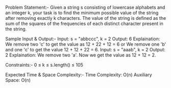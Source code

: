 Problem Statement:- Given a string s consisting of lowercase alphabets and an integer k, your task is to find the minimum possible value of the string after removing exactly k characters.
The value of the string is defined as the sum of the squares of the frequencies of each distinct character present in the string.

Sample Input & Output:- Input: s = "abbccc", k = 2
Output: 6
Explaination: We remove two 'c' to get the value as 12 + 22 + 12 = 6 or We remove one 'b' and one 'c' to get the value 12 + 12 + 22 = 6.
Input: s = "aaab", k = 2
Output: 2
Explaination: We remove two 'a'. Now we get the value as 12 + 12 = 2.

Constraints:- 0 ≤ k ≤ s.length() ≤ 105 

Expected Time & Space Complexity:- Time Complexity: O(n)
Auxiliary Space: O(n)
